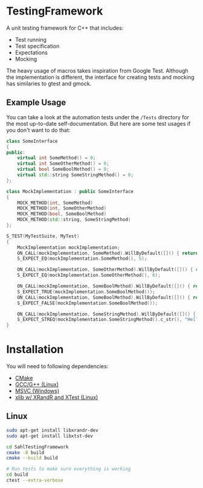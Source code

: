 # TestingFramework

A unit testing framework for C++ that includes:
* Test running
* Test specification
* Expectations
* Mocking

The heavy usage of macros takes inspiration from Google Test. Although the implementation is different, the interface for creating tests and mocking has similaries to gtest and gmock. 

## Example Usage
You can take a look at the automation tests under the `/Tests` directory for the most up-to-date self-documentation. But here are some test usages if you don't want to do that:

```cpp
class SomeInterface
{
public:
    virtual int SomeMethod() = 0;
    virtual int SomeOtherMethod() = 0;
    virtual bool SomeBoolMethod() = 0;
    virtual std::string SomeStringMethod() = 0;
};

class MockImplementation : public SomeInterface
{
    MOCK_METHOD(int, SomeMethod)
    MOCK_METHOD(int, SomeOtherMethod)
    MOCK_METHOD(bool, SomeBoolMethod)
    MOCK_METHOD(std::string, SomeStringMethod)
};

S_TEST(MyTestSuite, MyTest)
{
    MockImplementation mockImplementation;
    ON_CALL(mockImplementation, SomeMethod).WillByDefault([]() { return 5; });
    S_EXPECT_EQ(mockImplementation.SomeMethod(), 5);

    ON_CALL(mockImplementation, SomeOtherMethod).WillByDefault([]() { return 6; });
    S_EXPECT_EQ(mockImplementation.SomeOtherMethod(), 6);

    ON_CALL(mockImplementation, SomeBoolMethod).WillByDefault([]() { return true; });
    S_EXPECT_TRUE(mockImplementation.SomeBoolMethod());
    ON_CALL(mockImplementation, SomeBoolMethod).WillByDefault([]() { return false; });
    S_EXPECT_FALSE(mockImplementation.SomeBoolMethod());

    ON_CALL(mockImplementation, SomeStringMethod).WillByDefault([]() { return "Hello"; });
    S_EXPECT_STREQ(mockImplementation.SomeStringMethod().c_str(), "Hello");
}
```

# Installation

You will need to following dependencies:
* [CMake](https://cmake.org/download/)
* [GCC/G++ (Linux)](https://gcc.gnu.org/install/)
* [MSVC (Windows)](https://visualstudio.microsoft.com/downloads/)
* [xlib w/ XRandR and XTest (Linux)](https://www.x.org/wiki/)


## Linux
```bash
sudo apt-get install libxrandr-dev
sudo apt-get install libxtst-dev

cd SahlTestingFramework
cmake -B build
cmake --build build

# Run tests to make sure everything is working
cd build
ctest --extra-verbose
```
